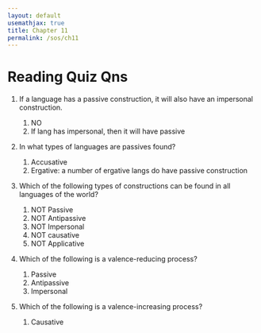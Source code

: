 ```yaml
---
layout: default
usemathjax: true
title: Chapter 11 
permalink: /sos/ch11
---
```


# Reading Quiz Qns

1. If a language has a passive construction, it will also have an impersonal construction. 
   1. NO
   2. If lang has impersonal, then it will have passive

2. In what types of languages are passives found?
   1. Accusative
   2. Ergative: a number of ergative langs do have passive construction

3. Which of the following types of constructions can be found in all languages of the world?
   1. NOT Passive
   2. NOT Antipassive
   3. NOT Impersonal
   4. NOT causative
   5. NOT Applicative

4. Which of the following is a valence-reducing process? 
   1. Passive
   2. Antipassive
   3. Impersonal

5. Which of the following is a valence-increasing process? 
   1. Causative